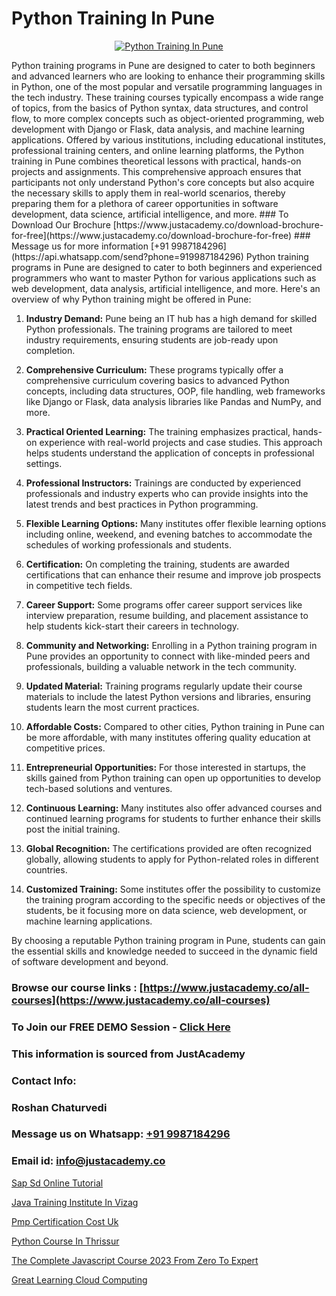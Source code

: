 # Python Training In Pune

<p align="center">
  <a href="https://justacademy.co/course-detail/python-training">
    <img src="https://justacademy.co/storage2/course_image/1709713400_course_image.webp" alt="Python Training In Pune">
  </a>
</p>
Python training programs in Pune are designed to cater to both beginners and advanced learners who are looking to enhance their programming skills in Python, one of the most popular and versatile programming languages in the tech industry. These training courses typically encompass a wide range of topics, from the basics of Python syntax, data structures, and control flow, to more complex concepts such as object-oriented programming, web development with Django or Flask, data analysis, and machine learning applications. Offered by various institutions, including educational institutes, professional training centers, and online learning platforms, the Python training in Pune combines theoretical lessons with practical, hands-on projects and assignments. This comprehensive approach ensures that participants not only understand Python's core concepts but also acquire the necessary skills to apply them in real-world scenarios, thereby preparing them for a plethora of career opportunities in software development, data science, artificial intelligence, and more.
### To Download Our Brochure [https://www.justacademy.co/download-brochure-for-free](https://www.justacademy.co/download-brochure-for-free)
### Message us for more information [+91 9987184296](https://api.whatsapp.com/send?phone=919987184296)
Python training programs in Pune are designed to cater to both beginners and experienced programmers who want to master Python for various applications such as web development, data analysis, artificial intelligence, and more. Here's an overview of why Python training might be offered in Pune:

1) **Industry Demand:** Pune being an IT hub has a high demand for skilled Python professionals. The training programs are tailored to meet industry requirements, ensuring students are job-ready upon completion.

2) **Comprehensive Curriculum:** These programs typically offer a comprehensive curriculum covering basics to advanced Python concepts, including data structures, OOP, file handling, web frameworks like Django or Flask, data analysis libraries like Pandas and NumPy, and more.

3) **Practical Oriented Learning:** The training emphasizes practical, hands-on experience with real-world projects and case studies. This approach helps students understand the application of concepts in professional settings.

4) **Professional Instructors:** Trainings are conducted by experienced professionals and industry experts who can provide insights into the latest trends and best practices in Python programming.

5) **Flexible Learning Options:** Many institutes offer flexible learning options including online, weekend, and evening batches to accommodate the schedules of working professionals and students.

6) **Certification:** On completing the training, students are awarded certifications that can enhance their resume and improve job prospects in competitive tech fields.

7) **Career Support:** Some programs offer career support services like interview preparation, resume building, and placement assistance to help students kick-start their careers in technology.

8) **Community and Networking:** Enrolling in a Python training program in Pune provides an opportunity to connect with like-minded peers and professionals, building a valuable network in the tech community.

9) **Updated Material:** Training programs regularly update their course materials to include the latest Python versions and libraries, ensuring students learn the most current practices.

10) **Affordable Costs:** Compared to other cities, Python training in Pune can be more affordable, with many institutes offering quality education at competitive prices.

11) **Entrepreneurial Opportunities:** For those interested in startups, the skills gained from Python training can open up opportunities to develop tech-based solutions and ventures.

12) **Continuous Learning:** Many institutes also offer advanced courses and continued learning programs for students to further enhance their skills post the initial training.

13) **Global Recognition:** The certifications provided are often recognized globally, allowing students to apply for Python-related roles in different countries.

14) **Customized Training:** Some institutes offer the possibility to customize the training program according to the specific needs or objectives of the students, be it focusing more on data science, web development, or machine learning applications.

By choosing a reputable Python training program in Pune, students can gain the essential skills and knowledge needed to succeed in the dynamic field of software development and beyond.

### Browse our course links : [https://www.justacademy.co/all-courses](https://www.justacademy.co/all-courses) 
### To Join our FREE DEMO Session - [Click Here](https://www.justacademy.co/register-for-course-demo)


### This information is sourced from JustAcademy
### Contact Info:
### Roshan Chaturvedi
### Message us on Whatsapp: [+91 9987184296](https://api.whatsapp.com/send?phone=919987184296)
### Email id: [info@justacademy.co](mailto:info@justacademy.co)
                
[Sap Sd Online Tutorial](https://www.linkedin.com/pulse/sap-sd-online-tutorial-justacademy-chandigarh-8uv5e?trackingId=LKWemyxsQV5McWKSXlS7qg%3D%3D&lipi=urn%3Ali%3Apage%3Ad_flagship3_company_admin%3BXEu5pmfJRhGyaD1FCv74Lw%3D%3D)

[Java Training Institute In Vizag](https://www.linkedin.com/pulse/java-training-institute-vizag-justacademy-kolkata-cqv5e?trackingId=o82Y%2FA9asM1aY7a5LKmZEw%3D%3D&lipi=urn%3Ali%3Apage%3Ad_flagship3_company_admin%3BZ3buGVXtSt2MpOd2OMz6cQ%3D%3D)

[Pmp Certification Cost Uk](https://medium.com/@ranemanish460/pmp-certification-cost-uk-3a148d7faad1)

[Python Course In Thrissur](https://medium.com/@namusn/python-course-in-thrissur-b6d659da3f52)

[The Complete Javascript Course 2023 From Zero To Expert](https://justacademyin.github.io/Articles/The-Complete-Javascript-Course-2023-From-Zero-To-Expert)

[Great Learning Cloud Computing](https://justacademyin.github.io/justacademy/great-learning-cloud-computing)

